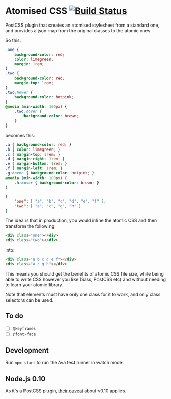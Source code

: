 # Atomised CSS [![Build Status](https://travis-ci.org/sndrs/postcss-atomised.svg?branch=master)](https://travis-ci.org/sndrs/postcss-atomised)

PostCSS plugin that creates an atomised stylesheet from a standard one, and provides a json map from the original classes to the atomic ones.

So this:

```CSS
.one {
    background-color: red;
    color: limegreen;
    margin: 1rem;
}
.two {
    background-color: red;
    margin-top: 1rem;
}
.two:hover {
    background-color: hotpink;
}
@media (min-width: 100px) {
    .two:hover {
        background-color: brown;
    }
}
```

becomes this:

```CSS
.a { background-color: red; }
.b { color: limegreen; }
.c { margin-top: 1rem; }
.d { margin-right: 1rem; }
.e { margin-bottom: 1rem; }
.f { margin-left: 1rem; }
.g:hover { background-color: hotpink; }
@media (min-width: 100px) {
    .h:hover { background-color: brown; }
}
```
```JSON
{
    "one": [ "a", "b", "c", "d", "e", "f" ],
    "two": [ "a", "c", "g", "h" ] 
}
```
The idea is that in production, you would inline the atomic CSS and then transform the following:

```HTML
<div class="one"></div>
<div class="two"></div>
```

into:

```HTML
<div class="a b c d e f"></div>
<div class="a c g h"></div>
```

This means you should get the benefits of atomic CSS file size, while being able to write CSS however you like (Sass, PostCSS etc) and without needing to learn your atomic library.

Note that elements must have only one class for it to work, and only class selectors can be used.

## To do
- [ ] `@keyframes`
- [ ] `@font-face`

## Development
Run `npm start` to run the Ava test runner in watch mode.

## Node.js 0.10
As it's a PostCSS plugin, [their caveat](https://github.com/postcss/postcss#nodejs-010-and-the-promise-api) about v0.10 applies.
